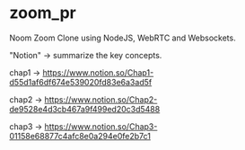 # zoom_pr
Noom
Zoom Clone using NodeJS, WebRTC and Websockets.

"Notion" -> summarize the key concepts.

chap1 -> https://www.notion.so/Chap1-d55d1af6df674e539020fd83e6a3ad5f

chap2 -> https://www.notion.so/Chap2-de9528e4d3cb467a9f499ed20c3d5488

chap3 -> https://www.notion.so/Chap3-01158e68877c4afc8e0a294e0fe2b7c1
